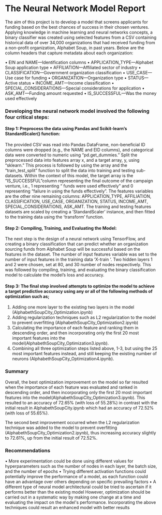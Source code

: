 # The Neural Network Model Report

The aim of this project is to develop a model that screens applicants for funding based on the best chances of success in their chosen ventures. Applying knowledge in machine learning and neural networks concepts, a binary classifier was created using selected features from a CSV containing historical data of over 34,000 organizations that had received funding from a non-profit organization, Alphabet Soup, in past years. Below are the column headers that capture metadata about each organization:

•	EIN and NAME—Identification columns
•	APPLICATION_TYPE—Alphabet Soup application type
•	AFFILIATION—Affiliated sector of industry
•	CLASSIFICATION—Government organization classification
•	USE_CASE—Use case for funding
•	ORGANIZATION—Organization type
•	STATUS—Active status
•	INCOME_AMT—Income classification
•	SPECIAL_CONSIDERATIONS—Special considerations for application
•	ASK_AMT—Funding amount requested
•	IS_SUCCESSFUL—Was the money used effectively

### Developing the neural network model involved the following four critical steps:

#### Step 1: Preprocess the data using Pandas and Scikit-learn’s StandardScaler() function: 
The provided CSV was read into Pandas DataFrame, non-beneficial ID columns were dropped (e.g., the NAME and EID columns), and categorical data were converted to numeric using “pd.get_dummies.”
Split the preprocessed data into features array x, and a target array, y, using “sklearn.” This process is followed by using the array and the “train_test_split” function to split the data into training and testing sub-datasets. Within the context of this model, the target array is the “IS_SUCCESSFUL”column representing the final outcome of the campaign venture, i.e., 1 representing “ funds were used effectively” and 0 representing “failure in using the funds effectively”. The features variables are the other nine remaining columns: APPLICATION_TYPE, AFFILIATION, CLASSIFICATION, USE_CASE, ORGANIZATION, STATUS, INCOME_AMT, SPECIAL_CONSIDERATIONS, ASK_AMT. 
The training and testing features datasets are scaled by creating a ‘StandardScaler’ instance, and then fitted to the training data using the ‘transform’ function.

#### Step 2: Compiling, Training, and Evaluating the Model:
The next step is the design of a neural network using TensorFlow, and creating a binary classification that can predict whether an organization sourcing funds from Alphabet Soup will be successful based on the features in the dataset. The number of input features variable was set to the number of input features in the training data ‘X-train ‘. Two hidden layers 1 and 2 were chosen, set at 80, and 30 number of nodes respectively. This was followed by compiling, training, and evaluating the binary classification model to calculate the model’s loss and accuracy. 

#### Step 3: The final step involved attempts to optimize the model to achieve a target predictive accuracy using any or all of the following methods of optimization such as;

1.	Adding one more layer to the existing two layers in the model (AlphabethSoupCity_Optimization.ipynb)
2.	Adding regularization techniques such as L2 regularization to the model to prevent overfitting (AlphabethSoupCity_Optimization2.ipynb)
3.	Calculating the importance of each feature and ranking them in descending order, and then incorporating only the first 20 most important features into the model(AlphabethSoupCity_Optimization3.ipynb).
4.	Combining all three optimization steps listed above, 1-3, but using the 25 most important features instead, and still keeping the existing number of neurons (AlphabethSoupCity_Optimization4.ipynb).

### Summary
Overall, the best optimization improvement on the model so far resulted when the importance of each feature was evaluated and ranked in descending order, and then incorporating only the first 20 most important features into the model(AlphabethSoupCity_Optimization3.ipynb). This resulted to an accuracy of 72.65% (with loss of 55.28%) in contrast with the initial result in AlphabethSoupCity.ipynb which had an accuracy of 72.52% (with loss of 55.65%). 

The second best improvement occurred when the L2 regularization technique was added to the model to prevent overfitting (AlphabethSoupCity_Optimization2.ipynb), thus increasing accuracy slightly to 72.61%, up from the initial result of 72.52%. 

### Recommendations

•	More experimentation could be done using different values for hyperparameters such as the number of nodes in each layer, the batch size, and the number of epochs
•	Trying different activation functions could potentially improve the performance of a model, as each function could have an advantage over others depending on specific prevailing factors
•	A different type of neural model architectural could be tried to ascertain if it performs better than the existing model
However, optimization should be carried out in a systematic way by making one change at a time and evaluating the impact on the model's performance. Incorporating the above techniques could result an enhanced model with better results

